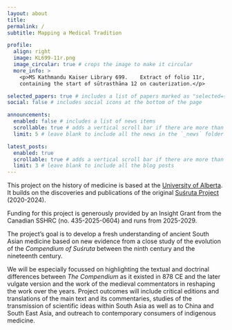 ```yaml
---
layout: about
title: 
permalink: /
subtitle: Mapping a Medical Tradition

profile:
  align: right
  image: KL699-11r.png
  image_circular: true # crops the image to make it circular
  more_info: >
    <p>MS Kathmandu Kaiser Library 699.    Extract of folio 11r,
    containing the start of sūtrasthāna 12 on cauterization.</p>

selected_papers: true # includes a list of papers marked as "selected={true}"
social: false # includes social icons at the bottom of the page

announcements:
  enabled: false # includes a list of news items
  scrollable: true # adds a vertical scroll bar if there are more than 3 news items
  limit: 5 # leave blank to include all the news in the `_news` folder

latest_posts:
  enabled: true
  scrollable: true # adds a vertical scroll bar if there are more than 3 new posts items
  limit: 3 # leave blank to include all the blog posts
---
```


This project on the history of medicine is based at the [University of Alberta](http://ualberta.ca).  It builds on the discoveries and publications of the original [Suśruta Project](http://sushrutaproject.org) (2020-2024).

Funding for this project is generously provided by an Insight Grant from the Canadian SSHRC (no. 435-2025-0604) and runs from 2025-2029.

The project’s goal is to develop a fresh understanding of ancient South Asian medicine based on new evidence from a close study of the evolution of the _Compendium of Suśruta_ between the ninth century and the nineteenth century. 

We will be especially focussed on highlighting the textual and doctrinal differences between _The Compendium_ as it existed in 878 CE and the later vulgate version and the work of the medieval commentators in reshaping the work over the years. Project outcomes will include critical editions and translations of the main text and its commentaries, studies of the transmission of scientific ideas within South Asia as well as to China and South East Asia, and outreach to contemporary consumers of indigenous medicine.
